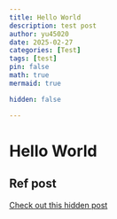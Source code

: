 ```yaml
---
title: Hello World
description: test post
author: yu45020
date: 2025-02-27
categories: [Test]
tags: [test]
pin: false
math: true
mermaid: true

hidden: false 

---
```


# Hello World 

## Ref post 
[Check out this hidden post](2019-08-08-text-and-typography.md )